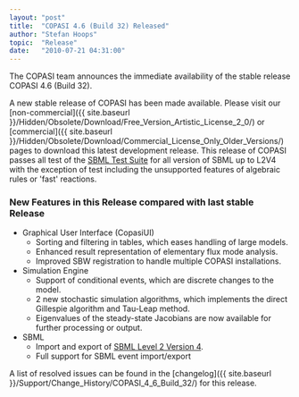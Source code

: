 ```yaml
---
layout: "post"
title:  "COPASI 4.6 (Build 32) Released"
author: "Stefan Hoops"
topic:  "Release"
date:   "2010-07-21 04:31:00"
---
```


The COPASI team announces the immediate availability of the stable
release COPASI 4.6 (Build 32). 


A new stable release of COPASI has been made available. Please visit
our 
[non-commercial]({{ site.baseurl }}/Hidden/Obsolete/Download/Free_Version_Artistic_License_2_0/)  or
[commercial]({{ site.baseurl }}/Hidden/Obsolete/Download/Commercial_License_Only_Older_Versions/)
pages to download this latest development release. This release of
COPASI passes all test of the 
[SBML Test Suite](http://sourceforge.net/projects/sbml/files/test-suite/2.0.0%20alpha/)
for all version of SBML up to L2V4 with the exception of test
including the unsupported features of algebraic rules or 'fast'
reactions. 

### New Features in this Release compared with last stable Release 

* Graphical User Interface (CopasiUI)
  * Sorting and filtering in tables, which eases handling of large models.
  * Enhanced result representation of elementary flux mode analysis.
  * Improved SBW registration to handle multiple COPASI installations. 
* Simulation Engine
  * Support of conditional events, which are discrete changes to the model.
  * 2 new stochastic simulation algorithms, which implements the direct Gillespie algorithm and Tau-Leap method. 
  * Eigenvalues of the steady-state Jacobians are now available for further processing or output.
* SBML
  * Import and export of [SBML Level 2 Version 4](http://sbml.org/Documents/Specifications#SBML_Level_2_Version_4).
  * Full support for SBML event import/export

A list of resolved issues can be found in the
[changelog]({{ site.baseurl }}/Support/Change_History/COPASI_4_6_Build_32/)
for this release. 


